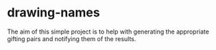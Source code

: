 # drawing-names
The aim of this simple project is to help with generating the appropriate gifting pairs and notifying them of the results.
